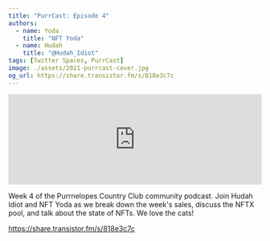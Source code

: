 ```yaml
---
title: "PurrCast: Episode 4"
authors:
  - name: Yoda
    title: "NFT Yoda"
  - name: Hudah
    title: "@Hudah_Idiot"
tags: [Twitter Spaces, PurrCast]
image: ./assets/2021-purrcast-cover.jpg
og_url: https://share.transistor.fm/s/818e3c7c
---
```


<iframe width="100%" height="180" frameborder="no" scrolling="no" seamless src="https://share.transistor.fm/e/818e3c7c"></iframe>

<!--truncate-->

Week 4 of the Purrnelopes Country Club community podcast. Join Hudah Idiot and NFT Yoda as we break down the week's sales, discuss the NFTX pool, and talk about the state of NFTs. We love the cats!

https://share.transistor.fm/s/818e3c7c